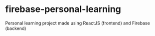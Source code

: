 # firebase-personal-learning
Personal learning project made using ReactJS (frontend) and Firebase (backend)
